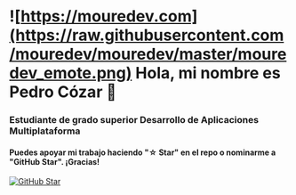 # ![https://mouredev.com](https://raw.githubusercontent.com/mouredev/mouredev/master/mouredev_emote.png) Hola, mi nombre es Pedro Cózar 👋
### Estudiante de grado superior Desarrollo de Aplicaciones Multiplataforma

#### Puedes apoyar mi trabajo haciendo "☆ Star" en el repo o nominarme a "GitHub Star". ¡Gracias!

[![GitHub Star](https://img.shields.io/badge/GitHub-Nominar_a_star-yellow?style=for-the-badge&logo=github&logoColor=white&labelColor=101010)](https://stars.github.com/nominate/)
